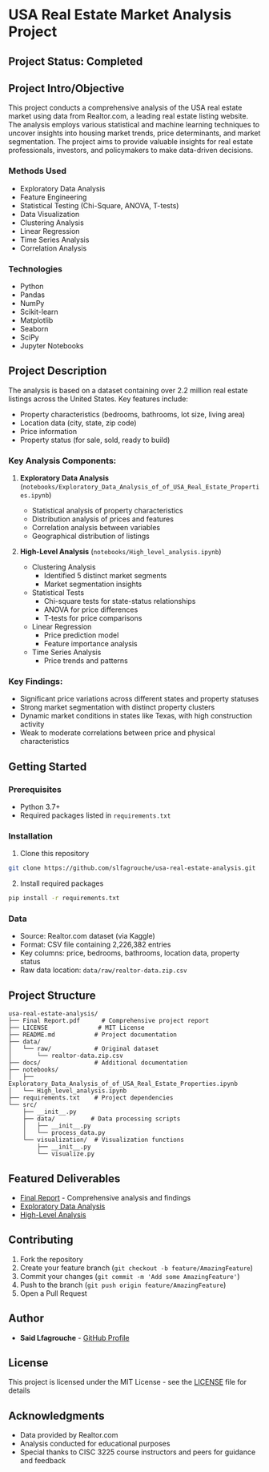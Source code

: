 # USA Real Estate Market Analysis Project

## Project Status: Completed

## Project Intro/Objective
This project conducts a comprehensive analysis of the USA real estate market using data from Realtor.com, a leading real estate listing website. The analysis employs various statistical and machine learning techniques to uncover insights into housing market trends, price determinants, and market segmentation. The project aims to provide valuable insights for real estate professionals, investors, and policymakers to make data-driven decisions.

### Methods Used
* Exploratory Data Analysis
* Feature Engineering
* Statistical Testing (Chi-Square, ANOVA, T-tests)
* Data Visualization
* Clustering Analysis
* Linear Regression
* Time Series Analysis
* Correlation Analysis

### Technologies
* Python
* Pandas
* NumPy
* Scikit-learn
* Matplotlib
* Seaborn
* SciPy
* Jupyter Notebooks

## Project Description
The analysis is based on a dataset containing over 2.2 million real estate listings across the United States. Key features include:

* Property characteristics (bedrooms, bathrooms, lot size, living area)
* Location data (city, state, zip code)
* Price information
* Property status (for sale, sold, ready to build)

### Key Analysis Components:

1. **Exploratory Data Analysis** (`notebooks/Exploratory_Data_Analysis_of_of_USA_Real_Estate_Properties.ipynb`)
   * Statistical analysis of property characteristics
   * Distribution analysis of prices and features
   * Correlation analysis between variables
   * Geographical distribution of listings

2. **High-Level Analysis** (`notebooks/High_level_analysis.ipynb`)
   * Clustering Analysis
     * Identified 5 distinct market segments
     * Market segmentation insights
   * Statistical Tests
     * Chi-square tests for state-status relationships
     * ANOVA for price differences
     * T-tests for price comparisons
   * Linear Regression
     * Price prediction model
     * Feature importance analysis
   * Time Series Analysis
     * Price trends and patterns

### Key Findings:
* Significant price variations across different states and property statuses
* Strong market segmentation with distinct property clusters
* Dynamic market conditions in states like Texas, with high construction activity
* Weak to moderate correlations between price and physical characteristics

## Getting Started

### Prerequisites
* Python 3.7+
* Required packages listed in `requirements.txt`

### Installation
1. Clone this repository
```bash
git clone https://github.com/slfagrouche/usa-real-estate-analysis.git
```

2. Install required packages
```bash
pip install -r requirements.txt
```

### Data
* Source: Realtor.com dataset (via Kaggle)
* Format: CSV file containing 2,226,382 entries
* Key columns: price, bedrooms, bathrooms, location data, property status
* Raw data location: `data/raw/realtor-data.zip.csv`

## Project Structure
```
usa-real-estate-analysis/
├── Final Report.pdf      # Comprehensive project report
├── LICENSE              # MIT License
├── README.md           # Project documentation
├── data/
│   └── raw/            # Original dataset
│       └── realtor-data.zip.csv
├── docs/               # Additional documentation
├── notebooks/
│   ├── Exploratory_Data_Analysis_of_of_USA_Real_Estate_Properties.ipynb
│   └── High_level_analysis.ipynb
├── requirements.txt    # Project dependencies
└── src/
    ├── __init__.py
    ├── data/          # Data processing scripts
    │   ├── __init__.py
    │   └── process_data.py
    └── visualization/  # Visualization functions
        ├── __init__.py
        └── visualize.py
```

## Featured Deliverables
* [Final Report](Final%20Report.pdf) - Comprehensive analysis and findings
* [Exploratory Data Analysis](notebooks/Exploratory_Data_Analysis_of_of_USA_Real_Estate_Properties.ipynb)
* [High-Level Analysis](notebooks/High_level_analysis.ipynb)

## Contributing
1. Fork the repository
2. Create your feature branch (`git checkout -b feature/AmazingFeature`)
3. Commit your changes (`git commit -m 'Add some AmazingFeature'`)
4. Push to the branch (`git push origin feature/AmazingFeature`)
5. Open a Pull Request

## Author
* **Said Lfagrouche** - [GitHub Profile](https://github.com/slfagrouche)

## License
This project is licensed under the MIT License - see the [LICENSE](LICENSE) file for details

## Acknowledgments
* Data provided by Realtor.com
* Analysis conducted for educational purposes
* Special thanks to CISC 3225 course instructors and peers for guidance and feedback